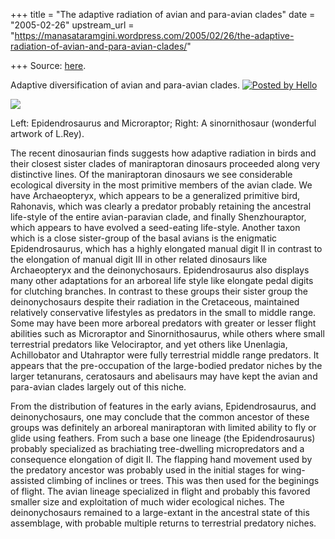+++
title = "The adaptive radiation of avian and para-avian clades"
date = "2005-02-26"
upstream_url = "https://manasataramgini.wordpress.com/2005/02/26/the-adaptive-radiation-of-avian-and-para-avian-clades/"

+++
Source: [here](https://manasataramgini.wordpress.com/2005/02/26/the-adaptive-radiation-of-avian-and-para-avian-clades/).



Adaptive diversification of avian and para-avian clades. [![Posted by
Hello](https://i0.wp.com/photos1.blogger.com/pbh.gif)](http://www.hello.com/)

[![](https://i2.wp.com/photos1.blogger.com/img/133/1300/400/early_dinobirds.jpg)](http://photos1.blogger.com/img/133/1300/640/early_dinobirds.jpg)

Left: Epidendrosaurus and Microraptor; Right: A sinornithosaur
(wonderful artwork of L.Rey).

The recent dinosaurian finds suggests how adaptive radiation in birds
and their closest sister clades of maniraptoran dinosaurs proceeded
along very distinctive lines. Of the maniraptoran dinosaurs we see
considerable ecological diversity in the most primitive members of the
avian clade. We have Archaeopteryx, which appears to be a generalized
primitive bird, Rahonavis, which was clearly a predator probably
retaining the ancestral life-style of the entire avian-paravian clade,
and finally Shenzhouraptor, which appears to have evolved a seed-eating
life-style. Another taxon which is a close sister-group of the basal
avians is the enigmatic Epidendrosaurus, which has a highly elongated
manual digit II in contrast to the elongation of manual digit III in
other related dinosaurs like Archaeopteryx and the deinonychosaurs.
Epidendrosaurus also displays many other adaptations for an arboreal
life style like elongate pedal digits for clutching branches. In
contrast to these groups their sister group the deinonychosaurs despite
their radiation in the Cretaceous, maintained relatively conservative
lifestyles as predators in the small to middle range. Some may have been
more arboreal predators with greater or lesser flight abilities such as
Microraptor and Sinornithosaurus, while others where small terrestrial
predators like Velociraptor, and yet others like Unenlagia, Achillobator
and Utahraptor were fully terrestrial middle range predators. It appears
that the pre-occupation of the large-bodied predator niches by the
larger tetanurans, ceratosaurs and abelisaurs may have kept the avian
and para-avian clades largely out of this niche.

From the distribution of features in the early avians, Epidendrosaurus,
and deinonychosaurs, one may conclude that the common ancestor of these
groups was definitely an arboreal maniraptoran with limited ability to
fly or glide using feathers. From such a base one lineage (the
Epidendrosaurus) probably specialized as brachiating tree-dwelling
micropredators and a consequence elongation of digit II. The flapping
hand movement used by the predatory ancestor was probably used in the
initial stages for wing-assisted climbing of inclines or trees. This was
then used for the beginings of flight. The avian lineage specialized in
flight and probably this favored smaller size and exploitation of much
wider ecological niches. The deinonychosaurs remained to a large-extant
in the ancestral state of this assemblage, with probable multiple
returns to terrestrial predatory niches.

